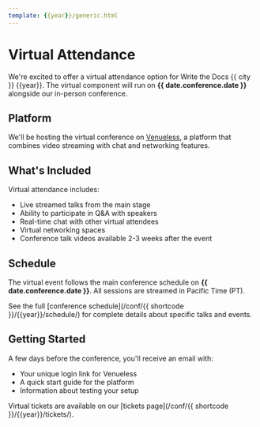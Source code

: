 ```yaml
---
template: {{year}}/generic.html
---
```


# Virtual Attendance

We're excited to offer a virtual attendance option for Write the Docs {{ city }} {{year}}.
The virtual component will run on **{{ date.conference.date }}** alongside our in-person conference.

## Platform

We'll be hosting the virtual conference on [Venueless](https://venueless.org),
a platform that combines video streaming with chat and networking features.

## What's Included

Virtual attendance includes:

* Live streamed talks from the main stage
* Ability to participate in Q&A with speakers
* Real-time chat with other virtual attendees
* Virtual networking spaces
* Conference talk videos available 2-3 weeks after the event

## Schedule

The virtual event follows the main conference schedule on **{{ date.conference.date }}**. All sessions are streamed in Pacific Time (PT).

See the full [conference schedule](/conf/{{ shortcode }}/{{year}}/schedule/) for complete details about specific talks and events.

## Getting Started

A few days before the conference, you'll receive an email with:

* Your unique login link for Venueless
* A quick start guide for the platform
* Information about testing your setup

Virtual tickets are available on our [tickets page](/conf/{{ shortcode }}/{{year}}/tickets/).
